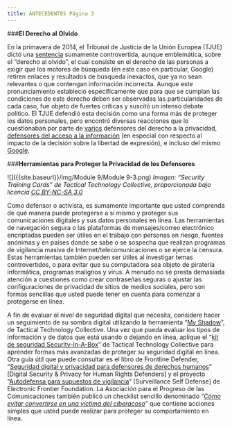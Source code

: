 ```yaml
---
title: ANTECEDENTES Página 3
---
```


###**El Derecho al Olvido**

En la primavera de 2014, el Tribunal de Justicia de la Unión Europea (TJUE) dictó una <a href="http://ec.europa.eu/justice/data-protection/files/factsheets/factsheet_data_protection_en.pdf" target="_blank">sentencia</a> sumamente controvertida, aunque emblemática, sobre el “derecho al olvido”, el cual consiste en el derecho de las personas a exigir que los motores de búsqueda (en este caso en particular, Google) retiren enlaces y resultados de búsqueda inexactos, que ya no sean relevantes o que contengan información incorrecta. Aunque este pronunciamiento estableció específicamente que para que se cumplan las condiciones de este derecho deben ser observadas las particularidades de cada caso, fue objeto de fuertes críticas y suscitó un intenso debate político. El TJUE defendió esta decisión como una forma más de proteger los datos personales, pero encontró diversas reacciones que lo cuestionaban por parte de <a href="https://cdt.org/blog/seven-key-issues-for-eu-justice-ministers-on-the-right-to-be-forgotten/" target="_blank">varios</a> defensores del derecho a la privacidad, <a href="http://www.huffingtonpost.com/eduardo-bertoni/the-right-to-be-forgotten_b_5870664.html" target="_blank">defensores del acceso a la información</a> (en especial con respecto al impacto de la decisión sobre la libertad de expresión), e incluso del mismo <a href="http://techcrunch.com/2014/07/04/digital-theatre/" target="_blank">Google</a>. 

###**Herramientas para Proteger la Privacidad de los Defensores**

![]({{site.baseurl}}/img/Module 9/Module 9-3.png)
*Imagen: “Security Training Cards” de Tactical Technology Collective, proporcionada bajo licencia <a href="http://creativecommons.org/licenses/by-nc-sa/3.0/" target="_blank">CC BY-NC-SA 3.0</a>*

Como defensor o activista, es sumamente importante que usted comprenda de qué manera puede protegerse a sí mismo y proteger sus comunicaciones digitales y sus datos personales en línea. Las herramientas de navegación segura o las plataformas de mensajes/correo electrónico encriptadas pueden ser útiles en el trabajo con personas en riesgo, fuentes anónimas y en países donde se sabe o se sospecha que realizan  programas de vigilancia masiva de Internet/telecomunicaciones o se ejerce la censura. Estas herramientas también pueden ser útiles al investigar temas controvertidos, o para evitar que su computadora sea objeto de piratería informática, programas malignos y virus. A menudo no se presta demasiada atención a cuestiones como crear contraseñas seguras o ajustar las configuraciones de privacidad de sitios de medios sociales, pero son formas sencillas que usted puede tener en cuenta para comenzar a protegerse en línea. 

A fin de evaluar el nivel de seguridad digital que necesita, considere hacer un seguimiento de su sombra digital utilizando la herramienta “<a href="https://myshadow.org/es" target="_blank">My Shadow</a>”, de Tactical Technology Collective. Una vez que pueda evaluar los tipos de información y de datos que está usando o dejando en línea, aplique el “<a href="https://securityinabox.org/es" target="_blank">kit de seguridad Security-In-A-Box</a>” de Tactical Technology Collective para aprender formas más avanzadas de proteger su seguridad digital en línea. Otra guía útil que puede consultar es el libro de Frontline Defender, “<a href="http://www.frontlinedefenders.org/files/en/esecman.es_.pdf" target="_blank">Seguridad digital y privacidad para defensores de derechos humanos</a>” [Digital Security & Privacy for Human Rights Defenders] y el proyecto “<a href="https://ssd.eff.org/es/module/manteniendo-tus-datos-seguros" target="_blank">Autodefensa para supuestos de vigilancia</a>” [Surveillance Self Defense] de Electronic Frontier Foundation. La Asociación para el Progreso de las Comunicaciones también publicó un checklist  sencillo denominado “*<a href="https://www.apc.org/es/pubs/issue/como-evitar-convertirse-en-una-victima-del-ciberac" target="_blank">Cómo evitar convertirse en una víctima del ciberacoso</a>*”  que contiene  acciones simples que usted puede realizar para proteger su comportamiento en línea. 
